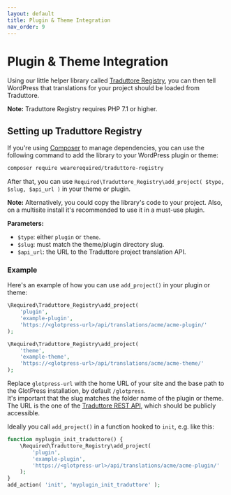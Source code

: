 ```yaml
---
layout: default
title: Plugin & Theme Integration
nav_order: 9
---
```


# Plugin & Theme Integration

Using our little helper library called [Traduttore Registry](https://github.com/wearerequired/traduttore-registry), you can then tell WordPress that translations for your project should be loaded from Traduttore.

**Note:** Traduttore Registry requires PHP 7.1 or higher.

## Setting up Traduttore Registry

If you're using [Composer](https://getcomposer.org/) to manage dependencies, you can use the following command to add the library to your WordPress plugin or theme:

```bash
composer require wearerequired/traduttore-registry
```

After that, you can use `Required\Traduttore_Registry\add_project( $type, $slug, $api_url )` in your theme or plugin.

**Note:** Alternatively, you could copy the library's code to your project. Also, on a multisite install it's recommended to use it in a must-use plugin.

**Parameters:**

* `$type`: either `plugin` or `theme`.
* `$slug`: must match the theme/plugin directory slug.
* `$api_url`: the URL to the Traduttore project translation API.

### Example

Here's an example of how you can use `add_project()` in your plugin or theme:

```php
\Required\Traduttore_Registry\add_project(
	'plugin',
	'example-plugin',
	'https://<glotpress-url>/api/translations/acme/acme-plugin/'
);

\Required\Traduttore_Registry\add_project(
	'theme',
	'example-theme',
	'https://<glotpress-url>/api/translations/acme/acme-theme/'
);
```

Replace `glotpress-url` with the home URL of your site and the base path to the GlotPress installation, by default `/glotpress`.  
It's important that the slug matches the folder name of the plugin or theme. The URL is the one of the [Traduttore REST API](api.md), which should be publicly accessible.

Ideally you call `add_project()` in a function hooked to `init`, e.g. like this:

```php
function myplugin_init_traduttore() {
	\Required\Traduttore_Registry\add_project(
		'plugin',
		'example-plugin',
		'https://<glotpress-url>/api/translations/acme/acme-plugin/'
	);
}
add_action( 'init', 'myplugin_init_traduttore' );
```
